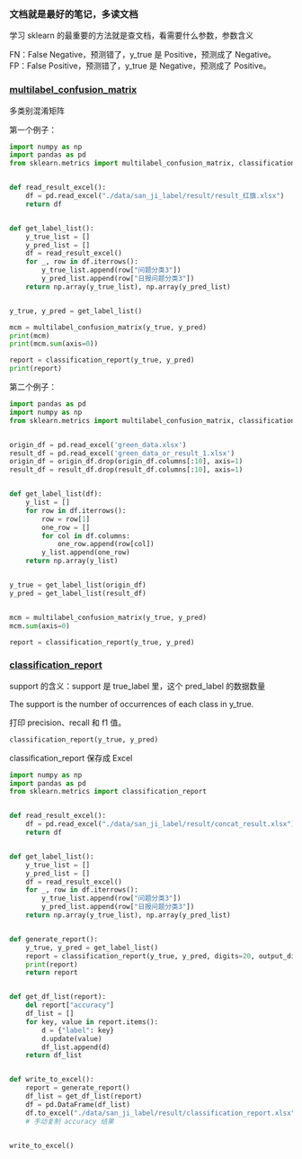 
### 文档就是最好的笔记，多读文档   

学习 sklearn 的最重要的方法就是查文档，看需要什么参数，参数含义  

FN：False Negative，预测错了，y_true 是 Positive，预测成了 Negative。   
FP：False Positive，预测错了，y_true 是 Negative，预测成了 Positive。


### [multilabel_confusion_matrix](https://scikit-learn.org/stable/modules/generated/sklearn.metrics.multilabel_confusion_matrix.html#sklearn.metrics.multilabel_confusion_matrix)

多类别混淆矩阵   

第一个例子：   

```python 
import numpy as np
import pandas as pd
from sklearn.metrics import multilabel_confusion_matrix, classification_report


def read_result_excel():
    df = pd.read_excel("./data/san_ji_label/result/result_红旗.xlsx")
    return df


def get_label_list():
    y_true_list = []
    y_pred_list = []
    df = read_result_excel()
    for _, row in df.iterrows():
        y_true_list.append(row["问题分类3"])
        y_pred_list.append(row["日报问题分类3"])
    return np.array(y_true_list), np.array(y_pred_list)


y_true, y_pred = get_label_list()

mcm = multilabel_confusion_matrix(y_true, y_pred)
print(mcm)
print(mcm.sum(axis=0))

report = classification_report(y_true, y_pred)
print(report)
```  

第二个例子：   

```python 
import pandas as pd
import numpy as np
from sklearn.metrics import multilabel_confusion_matrix, classification_report


origin_df = pd.read_excel('green_data.xlsx')
result_df = pd.read_excel('green_data_or_result_1.xlsx')
origin_df = origin_df.drop(origin_df.columns[:10], axis=1)
result_df = result_df.drop(result_df.columns[:10], axis=1)


def get_label_list(df):
    y_list = []
    for row in df.iterrows():
        row = row[1]
        one_row = []
        for col in df.columns:
            one_row.append(row[col])
        y_list.append(one_row)
    return np.array(y_list)


y_true = get_label_list(origin_df)
y_pred = get_label_list(result_df)


mcm = multilabel_confusion_matrix(y_true, y_pred)
mcm.sum(axis=0)

report = classification_report(y_true, y_pred)
```


### [classification_report](https://scikit-learn.org/stable/modules/generated/sklearn.metrics.classification_report.html#sklearn-metrics-classification-report)

support 的含义：support 是 true_label 里，这个 pred_label 的数据数量    

The support is the number of occurrences of each class in y_true.    

打印 precision、recall 和 f1 值。   

```python 
classification_report(y_true, y_pred)
```

classification_report 保存成 Excel   

```python 
import numpy as np
import pandas as pd
from sklearn.metrics import classification_report


def read_result_excel():
    df = pd.read_excel("./data/san_ji_label/result/concat_result.xlsx")
    return df


def get_label_list():
    y_true_list = []
    y_pred_list = []
    df = read_result_excel()
    for _, row in df.iterrows():
        y_true_list.append(row["问题分类3"])
        y_pred_list.append(row["日报问题分类3"])
    return np.array(y_true_list), np.array(y_pred_list)


def generate_report():
    y_true, y_pred = get_label_list()
    report = classification_report(y_true, y_pred, digits=20, output_dict=True)
    print(report)
    return report


def get_df_list(report):
    del report["accuracy"]
    df_list = []
    for key, value in report.items():
        d = {"label": key}
        d.update(value)
        df_list.append(d)
    return df_list


def write_to_excel():
    report = generate_report()
    df_list = get_df_list(report)
    df = pd.DataFrame(df_list)
    df.to_excel("./data/san_ji_label/result/classification_report.xlsx", index=False)
    # 手动复制 accuracy 结果


write_to_excel()
```  

